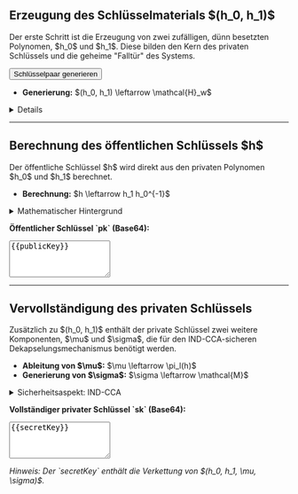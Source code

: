 <h2>Erzeugung des Schlüsselmaterials $(h_0, h_1)$</h2>
<p>Der erste Schritt ist die Erzeugung von zwei zufälligen, dünn besetzten Polynomen, $h_0$ und $h_1$. Diese bilden den Kern des privaten Schlüssels und die geheime "Falltür" des Systems.</p>

<button id="run-keygen-btn" class="btn-action">Schlüsselpaar generieren</button>

<ul>
    <li><strong>Generierung:</strong> $(h_0, h_1) \leftarrow \mathcal{H}_w$</li>
</ul>

<details>
    <summary>Details</summary>
    <p>Die Notation $(h_0, h_1) \leftarrow \mathcal{H}_w$ bedeutet, dass zwei Polynome aus dem Ring $\mathcal{R} = \mathbb{F}_2[X]/(X^r - 1)$ zufällig und gleichverteilt gewählt werden, unter der Bedingung, dass sie zur Menge $\mathcal{H}_w$ gehören.</p>
    <p>Die Menge $\mathcal{H}_w$ ist definiert als:
    $$ \mathcal{H}_w = \{ (h_0, h_1) \in \mathcal{R}^2 \mid |h_0| = |h_1| = w/2 \} $$
    Dabei bezeichnet $|h_i|$ das Hamming-Gewicht des Polynoms $h_i$. Jedes der beiden Polynome muss also exakt $w/2$ Koeffizienten haben, die `1` sind. Diese Eigenschaft macht die zugrundeliegenden QC-MDPC Codes (Quasi-Cyclic Moderate-Density Parity-Check) aus.</p>
</details>

---

<h2>Berechnung des öffentlichen Schlüssels $h$</h2>
<p>Der öffentliche Schlüssel $h$ wird direkt aus den privaten Polynomen $h_0$ und $h_1$ berechnet.</p>
<ul>
    <li><strong>Berechnung:</strong> $h \leftarrow h_1 h_0^{-1}$</li>
</ul>

<details>
    <summary>Mathematischer Hintergrund</summary>
    <p>Diese Berechnung ist eine Multiplikation von $h_1$ mit dem multiplikativen Inversen von $h_0$ im Polynomring $\mathcal{R}$. Die Existenz von $h_0^{-1}$ ist garantiert, da der Parameter $w/2$ im Setup als ungerade festgelegt wurde. Polynome mit ungeradem Hamming-Gewicht sind in diesem speziellen Ring immer invertierbar.</p>
    <p>Die Berechnung des Inversen ist ein kritischer und rechenintensiver Teil der Schlüsselgenerierung. Effiziente Algorithmen, ähnlich dem erweiterten euklidischen Algorithmus für Polynome, werden hierfür eingesetzt.</p>
</details>

<p><strong>Öffentlicher Schlüssel `pk` (Base64):</strong></p>
<textarea class="key-input" rows="4" spellcheck="false" readonly>{{publicKey}}</textarea>

---

<h2>Vervollständigung des privaten Schlüssels</h2>
<p>Zusätzlich zu $(h_0, h_1)$ enthält der private Schlüssel zwei weitere Komponenten, $\mu$ und $\sigma$, die für den IND-CCA-sicheren Dekapselungsmechanismus benötigt werden.</p>
<ul>
    <li><strong>Ableitung von $\mu$:</strong> $\mu \leftarrow \pi_l(h)$</li>
    <li><strong>Generierung von $\sigma$:</strong> $\sigma \leftarrow \mathcal{M}$</li>
</ul>

<details>
    <summary>Sicherheitsaspekt: IND-CCA</summary>
    <ul>
        <li>$\mu$ sind die ersten $l$ Bits des öffentlichen Schlüssels $h$. Die Funktion $\pi_l$ steht für diese Trunkierung (Abschneiden). $\mu$ wird bei der Dekapselung zur Verifizierung des Chiffrats benötigt.</li>
        <li>$\sigma$ ist ein zufällig gewählter Wert aus dem Nachrichtenraum $\mathcal{M} = \{0,1\}^l$. Er dient als Fallback-Wert, um im Falle eines Entkapselungsfehlers einen gültigen, aber zufälligen Schlüssel $K$ zu erzeugen und so Seitenkanalangriffe zu verhindern.</li>
    </ul>
</details>

<p><strong>Vollständiger privater Schlüssel `sk` (Base64):</strong></p>
<textarea class="key-input" rows="4" spellcheck="false" readonly>{{secretKey}}</textarea>
<p class="feedback-msg"><i>Hinweis: Der `secretKey` enthält die Verkettung von $(h_0, h_1, \mu, \sigma)$.</i></p>
